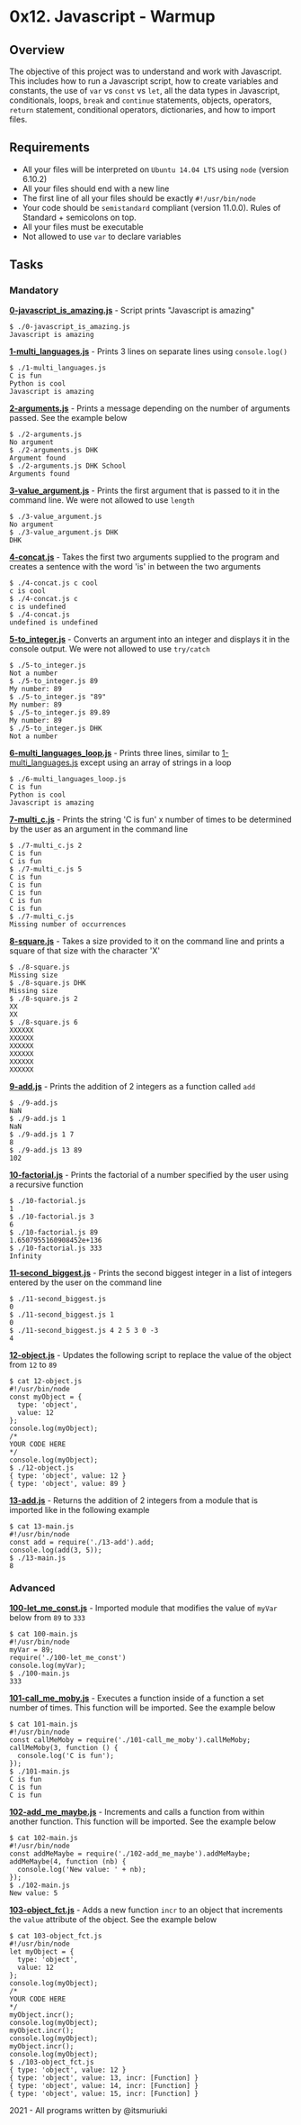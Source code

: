 # 0x12. Javascript - Warmup

## Overview
The objective of this project was to understand and work with Javascript. This includes how to run a Javascript script, how to create variables and constants, the use of `var` vs `const` vs `let`, all the data types in Javascript, conditionals, loops, `break` and `continue` statements, objects, operators, `return` statement, conditional operators, dictionaries, and how to import files.

## Requirements
* All your files will be interpreted on `Ubuntu 14.04 LTS` using `node` (version 6.10.2)
* All your files should end with a new line
* The first line of all your files should be exactly `#!/usr/bin/node`
* Your code should be `semistandard` compliant (version 11.0.0). Rules of Standard + semicolons on top.
* All your files must be executable
* Not allowed to use `var` to declare variables

## Tasks
### Mandatory
**[0-javascript_is_amazing.js](0-javascript_is_amazing.js)** - Script prints "Javascript is amazing"
```
$ ./0-javascript_is_amazing.js 
Javascript is amazing
```

**[1-multi_languages.js](1-multi_languages.js)** - Prints 3 lines on separate lines using `console.log()`
```
$ ./1-multi_languages.js 
C is fun
Python is cool
Javascript is amazing
```

**[2-arguments.js](2-arguments.js)** - Prints a message depending on the number of arguments passed. See the example below
```
$ ./2-arguments.js 
No argument
$ ./2-arguments.js DHK
Argument found
$ ./2-arguments.js DHK School
Arguments found
```

**[3-value_argument.js](3-value_argument.js)** - Prints the first argument that is passed to it in the command line. We were not allowed to use `length`
```
$ ./3-value_argument.js 
No argument
$ ./3-value_argument.js DHK
DHK
```

**[4-concat.js](4-concat.js)** - Takes the first two arguments supplied to the program and creates a sentence with the word 'is' in between the two arguments
```
$ ./4-concat.js c cool
c is cool
$ ./4-concat.js c 
c is undefined
$ ./4-concat.js
undefined is undefined
```

**[5-to_integer.js](5-to_integer.js)** - Converts an argument into an integer and displays it in the console output. We were not allowed to use `try/catch`
```
$ ./5-to_integer.js 
Not a number
$ ./5-to_integer.js 89
My number: 89
$ ./5-to_integer.js "89"
My number: 89
$ ./5-to_integer.js 89.89
My number: 89
$ ./5-to_integer.js DHK
Not a number
```

**[6-multi_languages_loop.js](6-multi_languages_loop.js)** - Prints three lines, similar to [1-multi_languages.js](1-multi_languages.js) except using an array of strings in a loop
```
$ ./6-multi_languages_loop.js 
C is fun
Python is cool
Javascript is amazing
```

**[7-multi_c.js](7-multi_c.js)** - Prints the string 'C is fun' x number of times to be determined by the user as an argument in the command line
```
$ ./7-multi_c.js 2
C is fun
C is fun
$ ./7-multi_c.js 5
C is fun
C is fun
C is fun
C is fun
C is fun
$ ./7-multi_c.js 
Missing number of occurrences
```

**[8-square.js](8-square.js)** - Takes a size provided to it on the command line and prints a square of that size with the character 'X'
```
$ ./8-square.js
Missing size
$ ./8-square.js DHK
Missing size
$ ./8-square.js 2
XX
XX
$ ./8-square.js 6
XXXXXX
XXXXXX
XXXXXX
XXXXXX
XXXXXX
XXXXXX
```

**[9-add.js](9-add.js)** - Prints the addition of 2 integers as a function called `add`
```
$ ./9-add.js 
NaN
$ ./9-add.js 1
NaN
$ ./9-add.js 1 7
8
$ ./9-add.js 13 89
102
```

**[10-factorial.js](10-factorial.js)** - Prints the factorial of a number specified by the user using a recursive function
```
$ ./10-factorial.js 
1
$ ./10-factorial.js 3
6
$ ./10-factorial.js 89
1.6507955160908452e+136
$ ./10-factorial.js 333
Infinity
```

**[11-second_biggest.js](11-second_biggest.js)** - Prints the second biggest integer in a list of integers entered by the user on the command line
```
$ ./11-second_biggest.js 
0
$ ./11-second_biggest.js 1
0
$ ./11-second_biggest.js 4 2 5 3 0 -3
4
```

**[12-object.js](12-object.js)** - Updates the following script to replace the value of the object from `12` to `89`
```
$ cat 12-object.js
#!/usr/bin/node
const myObject = {
  type: 'object',
  value: 12
};
console.log(myObject);
/*
YOUR CODE HERE
*/
console.log(myObject);
$ ./12-object.js
{ type: 'object', value: 12 }
{ type: 'object', value: 89 }
```

**[13-add.js](13-add.js)** - Returns the addition of 2 integers from a module that is imported like in the following example
```
$ cat 13-main.js
#!/usr/bin/node
const add = require('./13-add').add;
console.log(add(3, 5));
$ ./13-main.js
8
```

### Advanced
**[100-let_me_const.js](100-let_me_const.js)** - Imported module that modifies the value of `myVar` below from `89` to `333`
```
$ cat 100-main.js
#!/usr/bin/node
myVar = 89;
require('./100-let_me_const')
console.log(myVar);
$ ./100-main.js
333
```

**[101-call_me_moby.js](101-call_me_moby.js)** - Executes a function inside of a function a set number of times. This function will be imported. See the example below
```
$ cat 101-main.js
#!/usr/bin/node
const callMeMoby = require('./101-call_me_moby').callMeMoby;
callMeMoby(3, function () {
  console.log('C is fun');
});
$ ./101-main.js
C is fun
C is fun
C is fun
```

**[102-add_me_maybe.js](102-add_me_maybe.js)** - Increments and calls a function from within another function. This function will be imported. See the example below
```
$ cat 102-main.js
#!/usr/bin/node
const addMeMaybe = require('./102-add_me_maybe').addMeMaybe;
addMeMaybe(4, function (nb) {
  console.log('New value: ' + nb);
});
$ ./102-main.js
New value: 5
```

**[103-object_fct.js](103-object_fct.js)** - Adds a new function `incr` to an object that increments the `value` attribute of the object. See the example below
```
$ cat 103-object_fct.js
#!/usr/bin/node
let myObject = {
  type: 'object',
  value: 12
};
console.log(myObject);
/*
YOUR CODE HERE
*/
myObject.incr();
console.log(myObject);
myObject.incr();
console.log(myObject);
myObject.incr();
console.log(myObject);
$ ./103-object_fct.js 
{ type: 'object', value: 12 }
{ type: 'object', value: 13, incr: [Function] }
{ type: 'object', value: 14, incr: [Function] }
{ type: 'object', value: 15, incr: [Function] }
```

2021 - All programs written by @itsmuriuki